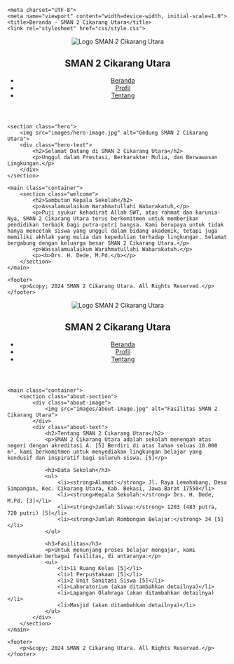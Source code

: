 <!DOCTYPE html>
<html lang="id">
<head>
  
    <meta charset="UTF-8">
    <meta name="viewport" content="width=device-width, initial-scale=1.0">
    <title>Beranda - SMAN 2 Cikarang Utara</title>
    <link rel="stylesheet" href="css/style.css">
</head>
<body>
    <header>
        <nav>
            <div class="logo">
                <img src="images/logo.png" alt="Logo SMAN 2 Cikarang Utara">
                <h1>SMAN 2 Cikarang Utara</h1>
            </div>
            <ul>
                <li><a href="index.html">Beranda</a></li>
                <li><a href="profile.html">Profil</a></li>
                <li><a href="about.html">Tentang</a></li>
            </ul>
        </nav>
    </header>

    <section class="hero">
        <img src="images/hero-image.jpg" alt="Gedung SMAN 2 Cikarang Utara">
        <div class="hero-text">
            <h2>Selamat Datang di SMAN 2 Cikarang Utara</h2>
            <p>Unggul dalam Prestasi, Berkarakter Mulia, dan Berwawasan Lingkungan.</p>
        </div>
    </section>

    <main class="container">
        <section class="welcome">
            <h2>Sambutan Kepala Sekolah</h2>
            <p>Assalamualaikum Warahmatullahi Wabarakatuh,</p>
            <p>Puji syukur kehadirat Allah SWT, atas rahmat dan karunia-Nya, SMAN 2 Cikarang Utara terus berkomitmen untuk memberikan pendidikan terbaik bagi putra-putri bangsa. Kami berupaya untuk tidak hanya mencetak siswa yang unggul dalam bidang akademik, tetapi juga memiliki akhlak yang mulia dan kepedulian terhadap lingkungan. Selamat bergabung dengan keluarga besar SMAN 2 Cikarang Utara.</p>
            <p>Wassalamualaikum Warahmatullahi Wabarakatuh.</p>
            <p><b>Drs. H. Dede, M.Pd.</b></p>
        </section>
    </main>

    <footer>
        <p>&copy; 2024 SMAN 2 Cikarang Utara. All Rights Reserved.</p>
    </footer>
</body>
</html>

<!DOCTYPE html>
<html lang="id">
<head>
    <meta charset="UTF-8">
    <meta name="viewport" content="width=device-width, initial-scale=1.0">
    <title>Tentang - SMAN 2 Cikarang Utara</title>
    <link rel="stylesheet" href="css/style.css">
</head>
<body>
    <header>
        <nav>
            <div class="logo">
                <img src="images/logo.png" alt="Logo SMAN 2 Cikarang Utara">
                <h1>SMAN 2 Cikarang Utara</h1>
            </div>
            <ul>
                <li><a href="index.html">Beranda</a></li>
                <li><a href="profile.html">Profil</a></li>
                <li><a href="about.html">Tentang</a></li>
            </ul>
        </nav>
    </header>

    <main class="container">
        <section class="about-section">
            <div class="about-image">
                <img src="images/about-image.jpg" alt="Fasilitas SMAN 2 Cikarang Utara">
            </div>
            <div class="about-text">
                <h2>Tentang SMAN 2 Cikarang Utara</h2>
                <p>SMAN 2 Cikarang Utara adalah sekolah menengah atas negeri dengan akreditasi A. [5] Berdiri di atas lahan seluas 10.000 m², kami berkomitmen untuk menyediakan lingkungan belajar yang kondusif dan inspiratif bagi seluruh siswa. [5]</p>
                
                <h3>Data Sekolah</h3>
                <ul>
                    <li><strong>Alamat:</strong> Jl. Raya Lemahabang, Desa Simpangan, Kec. Cikarang Utara, Kab. Bekasi, Jawa Barat 17550</li>
                    <li><strong>Kepala Sekolah:</strong> Drs. H. Dede, M.Pd. [3]</li>
                    <li><strong>Jumlah Siswa:</strong> 1203 (483 putra, 720 putri) [5]</li>
                    <li><strong>Jumlah Rombongan Belajar:</strong> 34 [5]</li>
                </ul>

                <h3>Fasilitas</h3>
                <p>Untuk menunjang proses belajar mengajar, kami menyediakan berbagai fasilitas, di antaranya:</p>
                <ul>
                    <li>11 Ruang Kelas [5]</li>
                    <li>1 Perpustakaan [5]</li>
                    <li>2 Unit Sanitasi Siswa [5]</li>
                    <li>Laboratorium (akan ditambahkan detailnya)</li>
                    <li>Lapangan Olahraga (akan ditambahkan detailnya)</li>
                    <li>Masjid (akan ditambahkan detailnya)</li>
                </ul>
            </div>
        </section>
    </main>

    <footer>
        <p>&copy; 2024 SMAN 2 Cikarang Utara. All Rights Reserved.</p>
    </footer>
</body>
</html>
